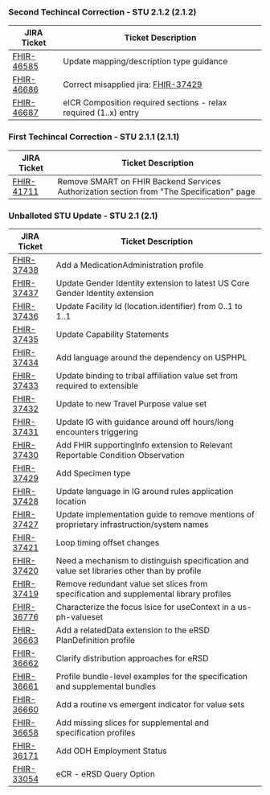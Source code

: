 ### Second Techincal Correction - STU 2.1.2 (2.1.2)


|JIRA Ticket|Ticket Description|
|---------|----------|
| [FHIR-46585](https://jira.hl7.org/browse/FHIR-46585) | Update mapping/description type guidance |
| [FHIR-46686](https://jira.hl7.org/browse/FHIR-46686) | Correct misapplied jira: [FHIR-37429](https://jira.hl7.org/browse/FHIR-37429) |
| [FHIR-46687](https://jira.hl7.org/browse/FHIR-46587) | eICR Composition required sections - relax required (1..x) entry |


### First Techincal Correction - STU 2.1.1 (2.1.1)


|JIRA Ticket|Ticket Description|
|---------|----------|
| [FHIR-41711](https://jira.hl7.org/browse/FHIR-41711) | Remove SMART on FHIR Backend Services Authorization section from "The Specification" page |


### Unballoted STU Update - STU 2.1 (2.1)


|JIRA Ticket|Ticket Description|
|---------|----------|
| [FHIR-37438](https://jira.hl7.org/browse/FHIR-37438) | Add a MedicationAdministration profile |
| [FHIR-37437](https://jira.hl7.org/browse/FHIR-37437) | Update Gender Identity extension to latest US Core Gender Identity extension |
| [FHIR-37436](https://jira.hl7.org/browse/FHIR-37436) | Update Facility Id (location.identifier) from 0..1 to 1..1 |
| [FHIR-37435](https://jira.hl7.org/browse/FHIR-37435) | Update Capability Statements |
| [FHIR-37434](https://jira.hl7.org/browse/FHIR-37434) | Add language around the dependency on USPHPL |
| [FHIR-37433](https://jira.hl7.org/browse/FHIR-37433) | Update binding to tribal affiliation value set from required to extensible |
| [FHIR-37432](https://jira.hl7.org/browse/FHIR-37432) | Update to new Travel Purpose value set  |
| [FHIR-37431](https://jira.hl7.org/browse/FHIR-37431) | Update IG with guidance around off hours/long encounters triggering |
| [FHIR-37430](https://jira.hl7.org/browse/FHIR-37430) | Add FHIR supportingInfo extension to Relevant Reportable Condition Observation |
| [FHIR-37429](https://jira.hl7.org/browse/FHIR-37429) | Add Specimen type |
| [FHIR-37428](https://jira.hl7.org/browse/FHIR-37428) | Update language in IG around rules application location |
| [FHIR-37427](https://jira.hl7.org/browse/FHIR-37427) | Update implementation guide to remove mentions of proprietary infrastruction/system names |
| [FHIR-37421](https://jira.hl7.org/browse/FHIR-37421) | Loop timing offset changes |
| [FHIR-37420](https://jira.hl7.org/browse/FHIR-37420) | Need a mechanism to distinguish specification and value set libraries other than by profile |
| [FHIR-37419](https://jira.hl7.org/browse/FHIR-37419) | Remove redundant value set slices from specification and supplemental library profiles |
| [FHIR-36776](https://jira.hl7.org/browse/FHIR-36776) | Characterize the focus lsice for useContext in a us-ph-valueset |
| [FHIR-36663](https://jira.hl7.org/browse/FHIR-36663) | Add a relatedData extension to the eRSD PlanDefinition profile |
| [FHIR-36662](https://jira.hl7.org/browse/FHIR-36662) | Clarify distribution approaches for eRSD |
| [FHIR-36661](https://jira.hl7.org/browse/FHIR-36661) | Profile bundle-level examples for the specification and supplemental bundles |
| [FHIR-36660](https://jira.hl7.org/browse/FHIR-36660) | Add a routine vs emergent indicator for value sets |
| [FHIR-36658](https://jira.hl7.org/browse/FHIR-36658) | Add missing slices for supplemental and specification profiles |
| [FHIR-36171](https://jira.hl7.org/browse/FHIR-36171) | Add ODH Employment Status |
| [FHIR-33054](https://jira.hl7.org/browse/FHIR-33054) | eCR - eRSD Query Option |
